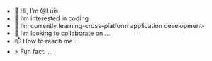 - 👋 Hi, I’m @Luis
- 👀 I’m interested in coding
- 🌱 I’m currently learning-cross-platform application development-
- 💞️ I’m looking to collaborate on ...
- 📫 How to reach me ...
- ⚡ Fun fact: ...

<!---
Wissako/Wissako is a ✨ special ✨ repository because its `README.md` (this file) appears on your GitHub profile.
You can click the Preview link to take a look at your changes.
--->
